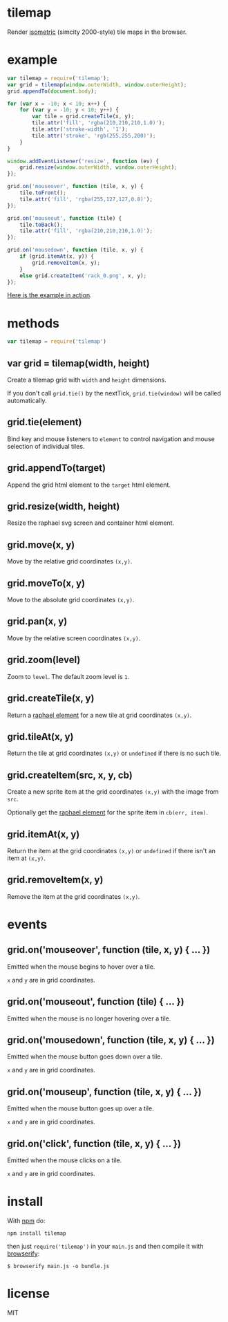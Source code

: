 # tilemap

Render [isometric](https://en.wikipedia.org/wiki/Axonometric_projection)
(simcity 2000-style) tile maps in the browser.

# example

``` js
var tilemap = require('tilemap');
var grid = tilemap(window.outerWidth, window.outerHeight);
grid.appendTo(document.body);

for (var x = -10; x < 10; x++) {
    for (var y = -10; y < 10; y++) {
        var tile = grid.createTile(x, y);
        tile.attr('fill', 'rgba(210,210,210,1.0)');
        tile.attr('stroke-width', '1');
        tile.attr('stroke', 'rgb(255,255,200)');
    }
}

window.addEventListener('resize', function (ev) {
    grid.resize(window.outerWidth, window.outerHeight);
});

grid.on('mouseover', function (tile, x, y) {
    tile.toFront();
    tile.attr('fill', 'rgba(255,127,127,0.8)');
});

grid.on('mouseout', function (tile) {
    tile.toBack();
    tile.attr('fill', 'rgba(210,210,210,1.0)');
});

grid.on('mousedown', function (tile, x, y) {
    if (grid.itemAt(x, y)) {
        grid.removeItem(x, y);
    }
    else grid.createItem('rack_0.png', x, y);
});
```

[Here is the example in action](http://substack.net/projects/datacenter/).

# methods

```js
var tilemap = require('tilemap')
```

## var grid = tilemap(width, height)

Create a tilemap grid with `width` and `height` dimensions.

If you don't call `grid.tie()` by the nextTick, `grid.tie(window)` will be
called automatically.

## grid.tie(element)

Bind key and mouse listeners to `element` to control navigation and mouse
selection of individual tiles.

## grid.appendTo(target)

Append the grid html element to the `target` html element.

## grid.resize(width, height)

Resize the raphael svg screen and container html element.

## grid.move(x, y)

Move by the relative grid coordinates `(x,y)`.

## grid.moveTo(x, y)

Move to the absolute grid coordinates `(x,y)`.

## grid.pan(x, y)

Move by the relative screen coordinates `(x,y)`.

## grid.zoom(level)

Zoom to `level`. The default zoom level is `1`.

## grid.createTile(x, y)

Return a [raphael element](http://raphaeljs.com/reference.html#Element)
for a new tile at grid coordinates `(x,y)`.

## grid.tileAt(x, y)

Return the tile at grid coordinates `(x,y)` or `undefined` if there is no such
tile.

## grid.createItem(src, x, y, cb)

Create a new sprite item at the grid coordinates `(x,y)` with the image from
`src`.

Optionally get the 
[raphael element](http://raphaeljs.com/reference.html#Element)
for the sprite item in `cb(err, item)`.

## grid.itemAt(x, y)

Return the item at the grid coordinates `(x,y)` or `undefined` if there isn't an
item at `(x,y)`.

## grid.removeItem(x, y)

Remove the item at the grid coordinates `(x,y)`.

# events

## grid.on('mouseover', function (tile, x, y) { ... })

Emitted when the mouse begins to hover over a tile.

`x` and `y` are in grid coordinates.

## grid.on('mouseout', function (tile) { ... })

Emitted when the mouse is no longer hovering over a tile.

## grid.on('mousedown', function (tile, x, y) { ... })

Emitted when the mouse button goes down over a tile.

`x` and `y` are in grid coordinates.

## grid.on('mouseup', function (tile, x, y) { ... })

Emitted when the mouse button goes up over a tile.

`x` and `y` are in grid coordinates.

## grid.on('click', function (tile, x, y) { ... })

Emitted when the mouse clicks on a tile.

`x` and `y` are in grid coordinates.

# install

With [npm](http://npmjs.org) do:

```
npm install tilemap
```

then just `require('tilemap')` in your `main.js` and then compile it with
[browserify](http://github.com/substack/node-browserify):

```
$ browserify main.js -o bundle.js
```

# license

MIT
